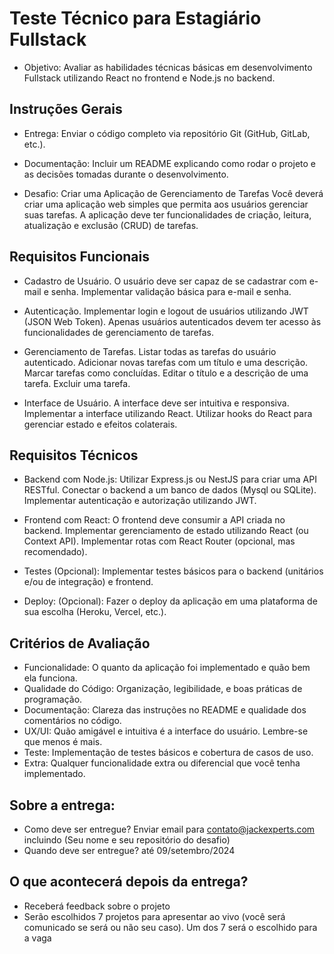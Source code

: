 # Teste Técnico para Estagiário Fullstack

- Objetivo: Avaliar as habilidades técnicas básicas em desenvolvimento Fullstack utilizando React no frontend e Node.js no backend.

## Instruções Gerais

- Entrega: Enviar o código completo via repositório Git (GitHub, GitLab, etc.).
- Documentação: Incluir um README explicando como rodar o projeto e as decisões tomadas durante o desenvolvimento.

- Desafio: Criar uma Aplicação de Gerenciamento de Tarefas
  Você deverá criar uma aplicação web simples que permita aos usuários gerenciar suas tarefas. A aplicação deve ter funcionalidades de criação, leitura, atualização e exclusão (CRUD) de tarefas.

## Requisitos Funcionais

- Cadastro de Usuário. O usuário deve ser capaz de se cadastrar com e-mail e senha. Implementar validação básica para e-mail e senha.

- Autenticação. Implementar login e logout de usuários utilizando JWT (JSON Web Token). Apenas usuários autenticados devem ter acesso às funcionalidades de gerenciamento de tarefas.

- Gerenciamento de Tarefas. Listar todas as tarefas do usuário autenticado. Adicionar novas tarefas com um título e uma descrição. Marcar tarefas como concluídas. Editar o título e a descrição de uma tarefa. Excluir uma tarefa.

- Interface de Usuário. A interface deve ser intuitiva e responsiva. Implementar a interface utilizando React. Utilizar hooks do React para gerenciar estado e efeitos colaterais.

## Requisitos Técnicos

- Backend com Node.js: Utilizar Express.js ou NestJS para criar uma API RESTful. Conectar o backend a um banco de dados (Mysql ou SQLite). Implementar autenticação e autorização utilizando JWT.

- Frontend com React: O frontend deve consumir a API criada no backend. Implementar gerenciamento de estado utilizando React (ou Context API). Implementar rotas com React Router (opcional, mas recomendado).

- Testes (Opcional): Implementar testes básicos para o backend (unitários e/ou de integração) e frontend.

- Deploy: (Opcional): Fazer o deploy da aplicação em uma plataforma de sua escolha (Heroku, Vercel, etc.).

## Critérios de Avaliação

- Funcionalidade: O quanto da aplicação foi implementado e quão bem ela funciona.
- Qualidade do Código: Organização, legibilidade, e boas práticas de programação.
- Documentação: Clareza das instruções no README e qualidade dos comentários no código.
- UX/UI: Quão amigável e intuitiva é a interface do usuário. Lembre-se que menos é mais.
- Teste: Implementação de testes básicos e cobertura de casos de uso.
- Extra: Qualquer funcionalidade extra ou diferencial que você tenha implementado.

## Sobre a entrega:

- Como deve ser entregue? Enviar email para contato@jackexperts.com incluindo (Seu nome e seu repositório do desafio)
- Quando deve ser entregue? até 09/setembro/2024

## O que acontecerá depois da entrega?

- Receberá feedback sobre o projeto
- Serão escolhidos 7 projetos para apresentar ao vivo (você será comunicado se será ou não seu caso). Um dos 7 será o escolhido para a vaga
